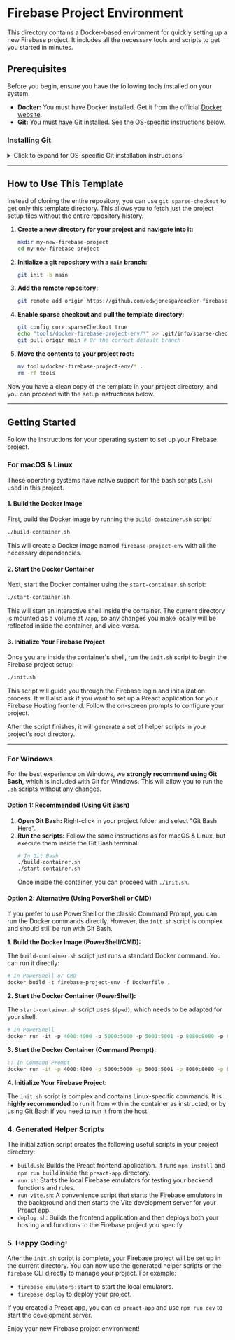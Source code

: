 # Firebase Project Environment

This directory contains a Docker-based environment for quickly setting up a new Firebase project. It includes all the necessary tools and scripts to get you started in minutes.
## Prerequisites

Before you begin, ensure you have the following tools installed on your system.

*   **Docker:** You must have Docker installed. Get it from the official [Docker website](https://www.docker.com/get-started).
*   **Git:** You must have Git installed. See the OS-specific instructions below.

### Installing Git

<details>
<summary>Click to expand for OS-specific Git installation instructions</summary>

#### **For Windows:**

1.  Go to the official [Git for Windows download page](https://git-scm.com/download/win).
2.  The installer will automatically download. Run the installer once it's finished.
3.  Follow the on-screen instructions. **Crucially, ensure that "Git Bash" is included in the installation**, as it provides a Linux-like environment that is the recommended way to run the scripts in this project.
4.  Once the installation is complete, you can verify that Git is installed by opening Command Prompt (or Git Bash) and typing:

    ```bash
    git --version
    ```

#### **For macOS:**

1.  The easiest way to install Git is with [Homebrew](https://brew.sh/). If you don't have Homebrew, install it first:
    ```bash
    /bin/bash -c "$(curl -fsSL https://raw.githubusercontent.com/Homebrew/install/HEAD/install.sh)"
    ```
2.  Once Homebrew is installed, install Git:
    ```bash
    brew install git
    ```
3.  Alternatively, you can install Git via the Xcode command line tools:
    ```bash
    xcode-select --install
    ```
4.  Verify the installation:
    ```bash
    git --version
    ```

#### **For Linux (Ubuntu/Debian-based):**

1.  Open a terminal and run:
    ```bash
    sudo apt update
    sudo apt install git
    ```
2.  Verify the installation:
    ```bash
    git --version
    ```

</details>

---

## How to Use This Template

Instead of cloning the entire repository, you can use `git sparse-checkout` to get only this template directory. This allows you to fetch just the project setup files without the entire repository history.

1.  **Create a new directory for your project and navigate into it:**
    ```bash
    mkdir my-new-firebase-project
    cd my-new-firebase-project
    ```

2.  **Initialize a git repository with a `main` branch:**
    ```bash
    git init -b main
    ```

3.  **Add the remote repository:**
    ```bash
    git remote add origin https://github.com/edwjonesga/docker-firebase-project-env
    ```

4.  **Enable sparse checkout and pull the template directory:**
    ```bash
    git config core.sparseCheckout true
    echo "tools/docker-firebase-project-env/*" >> .git/info/sparse-checkout
    git pull origin main # Or the correct default branch
    ```

5.  **Move the contents to your project root:**
    ```bash
    mv tools/docker-firebase-project-env/* .
    rm -rf tools
    ```

Now you have a clean copy of the template in your project directory, and you can proceed with the setup instructions below.

---

## Getting Started

Follow the instructions for your operating system to set up your Firebase project.

### For macOS & Linux

These operating systems have native support for the bash scripts (`.sh`) used in this project.

#### 1. Build the Docker Image

First, build the Docker image by running the `build-container.sh` script:

```bash
./build-container.sh
```

This will create a Docker image named `firebase-project-env` with all the necessary dependencies.

#### 2. Start the Docker Container

Next, start the Docker container using the `start-container.sh` script:

```bash
./start-container.sh
```

This will start an interactive shell inside the container. The current directory is mounted as a volume at `/app`, so any changes you make locally will be reflected inside the container, and vice-versa.

#### 3. Initialize Your Firebase Project

Once you are inside the container's shell, run the `init.sh` script to begin the Firebase project setup:

```bash
./init.sh
```

This script will guide you through the Firebase login and initialization process. It will also ask if you want to set up a Preact application for your Firebase Hosting frontend. Follow the on-screen prompts to configure your project.

After the script finishes, it will generate a set of helper scripts in your project's root directory.

---

### For Windows

For the best experience on Windows, we **strongly recommend using Git Bash**, which is included with Git for Windows. This will allow you to run the `.sh` scripts without any changes.

#### Option 1: Recommended (Using Git Bash)

1.  **Open Git Bash:** Right-click in your project folder and select "Git Bash Here".
2.  **Run the scripts:** Follow the same instructions as for macOS & Linux, but execute them inside the Git Bash terminal.
    ```bash
    # In Git Bash
    ./build-container.sh
    ./start-container.sh
    ```
    Once inside the container, you can proceed with `./init.sh`.

#### Option 2: Alternative (Using PowerShell or CMD)

If you prefer to use PowerShell or the classic Command Prompt, you can run the Docker commands directly. However, the `init.sh` script is complex and should still be run with Git Bash.

**1. Build the Docker Image (PowerShell/CMD):**

The `build-container.sh` script just runs a standard Docker command. You can run it directly:

```powershell
# In PowerShell or CMD
docker build -t firebase-project-env -f Dockerfile .
```

**2. Start the Docker Container (PowerShell):**

The `start-container.sh` script uses `$(pwd)`, which needs to be adapted for your shell.

```powershell
# In PowerShell
docker run -it -p 4000:4000 -p 5000:5000 -p 5001:5001 -p 8080:8080 -p 8085:8085 -p 9000:9000 -p 9099:9099 -p 9199:9199 -v "${PWD}:/app" firebase-project-env
```

**3. Start the Docker Container (Command Prompt):**

```cmd
:: In Command Prompt
docker run -it -p 4000:4000 -p 5000:5000 -p 5001:5001 -p 8080:8080 -p 8085:8085 -p 9000:9000 -p 9099:9099 -p 9199:9199 -v "%CD%:/app" firebase-project-env
```

**4. Initialize Your Firebase Project:**

The `init.sh` script is complex and contains Linux-specific commands. It is **highly recommended** to run it from within the container as instructed, or by using Git Bash if you need to run it from the host.

### 4. Generated Helper Scripts

The initialization script creates the following useful scripts in your project directory:

-   `build.sh`: Builds the Preact frontend application. It runs `npm install` and `npm run build` inside the `preact-app` directory.
-   `run.sh`: Starts the local Firebase emulators for testing your backend functions and rules.
-   `run-vite.sh`: A convenience script that starts the Firebase emulators in the background and then starts the Vite development server for your Preact app.
-   `deploy.sh`: Builds the frontend application and then deploys both your hosting and functions to the Firebase project you specify.

### 5. Happy Coding!

After the `init.sh` script is complete, your Firebase project will be set up in the current directory. You can now use the generated helper scripts or the `firebase` CLI directly to manage your project. For example:

- `firebase emulators:start` to start the local emulators.
- `firebase deploy` to deploy your project.

If you created a Preact app, you can `cd preact-app` and use `npm run dev` to start the development server.

Enjoy your new Firebase project environment!
